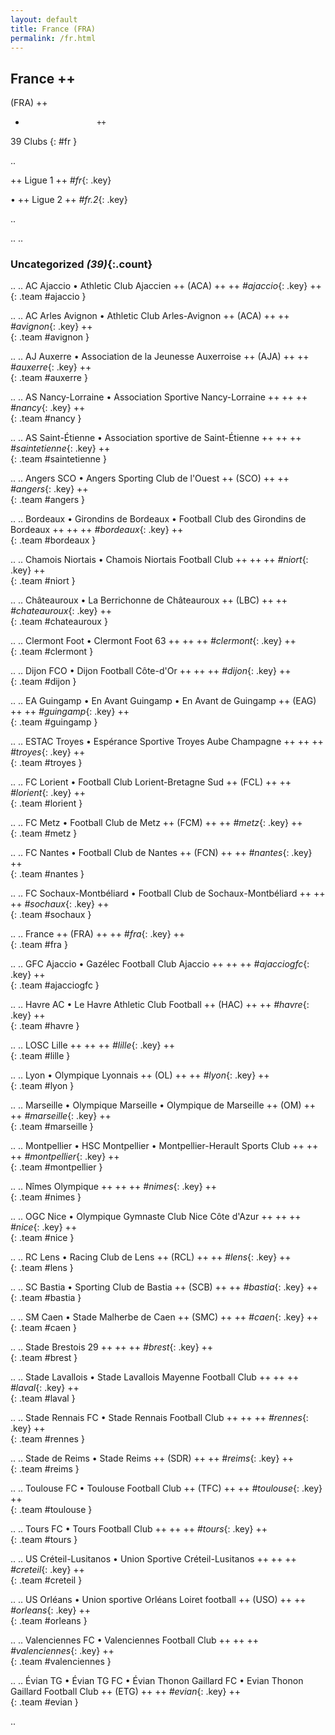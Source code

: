 ```yaml
---
layout: default
title: France (FRA)
permalink: /fr.html
---
```



## France   ++
(FRA)  ++
-                     ++
39 Clubs
{: #fr }


.. 


  ++
Ligue 1  ++
_#fr_{: .key}

 •   ++
Ligue 2  ++
_#fr.2_{: .key}



.. 




.. 
.. 


### Uncategorized _(39)_{:.count}


..
..
AC Ajaccio • Athletic Club Ajaccien  ++
 (ACA) ++
 ++
_#ajaccio_{: .key} ++
<br>
{: .team #ajaccio }

..
..
AC Arles Avignon • Athletic Club Arles-Avignon  ++
 (ACA) ++
 ++
_#avignon_{: .key} ++
<br>
{: .team #avignon }

..
..
AJ Auxerre • Association de la Jeunesse Auxerroise  ++
 (AJA) ++
 ++
_#auxerre_{: .key} ++
<br>
{: .team #auxerre }

..
..
AS Nancy-Lorraine • Association Sportive Nancy-Lorraine  ++
 ++
 ++
_#nancy_{: .key} ++
<br>
{: .team #nancy }

..
..
AS Saint-Étienne • Association sportive de Saint-Étienne  ++
 ++
 ++
_#saintetienne_{: .key} ++
<br>
{: .team #saintetienne }

..
..
Angers SCO • Angers Sporting Club de l'Ouest  ++
 (SCO) ++
 ++
_#angers_{: .key} ++
<br>
{: .team #angers }

..
..
Bordeaux • Girondins de Bordeaux • Football Club des Girondins de Bordeaux  ++
 ++
 ++
_#bordeaux_{: .key} ++
<br>
{: .team #bordeaux }

..
..
Chamois Niortais • Chamois Niortais Football Club  ++
 ++
 ++
_#niort_{: .key} ++
<br>
{: .team #niort }

..
..
Châteauroux • La Berrichonne de Châteauroux  ++
 (LBC) ++
 ++
_#chateauroux_{: .key} ++
<br>
{: .team #chateauroux }

..
..
Clermont Foot • Clermont Foot 63  ++
 ++
 ++
_#clermont_{: .key} ++
<br>
{: .team #clermont }

..
..
Dijon FCO • Dijon Football Côte-d'Or  ++
 ++
 ++
_#dijon_{: .key} ++
<br>
{: .team #dijon }

..
..
EA Guingamp • En Avant Guingamp • En Avant de Guingamp  ++
 (EAG) ++
 ++
_#guingamp_{: .key} ++
<br>
{: .team #guingamp }

..
..
ESTAC Troyes • Espérance Sportive Troyes Aube Champagne  ++
 ++
 ++
_#troyes_{: .key} ++
<br>
{: .team #troyes }

..
..
FC Lorient • Football Club Lorient-Bretagne Sud  ++
 (FCL) ++
 ++
_#lorient_{: .key} ++
<br>
{: .team #lorient }

..
..
FC Metz • Football Club de Metz  ++
 (FCM) ++
 ++
_#metz_{: .key} ++
<br>
{: .team #metz }

..
..
FC Nantes • Football Club de Nantes  ++
 (FCN) ++
 ++
_#nantes_{: .key} ++
<br>
{: .team #nantes }

..
..
FC Sochaux-Montbéliard • Football Club de Sochaux-Montbéliard  ++
 ++
 ++
_#sochaux_{: .key} ++
<br>
{: .team #sochaux }

..
..
France  ++
 (FRA) ++
 ++
_#fra_{: .key} ++
<br>
{: .team #fra }

..
..
GFC Ajaccio • Gazélec Football Club Ajaccio  ++
 ++
 ++
_#ajacciogfc_{: .key} ++
<br>
{: .team #ajacciogfc }

..
..
Havre AC • Le Havre Athletic Club Football  ++
 (HAC) ++
 ++
_#havre_{: .key} ++
<br>
{: .team #havre }

..
..
LOSC Lille  ++
 ++
 ++
_#lille_{: .key} ++
<br>
{: .team #lille }

..
..
Lyon • Olympique Lyonnais  ++
 (OL) ++
 ++
_#lyon_{: .key} ++
<br>
{: .team #lyon }

..
..
Marseille • Olympique Marseille • Olympique de Marseille  ++
 (OM) ++
 ++
_#marseille_{: .key} ++
<br>
{: .team #marseille }

..
..
Montpellier • HSC Montpellier • Montpellier-Herault Sports Club  ++
 ++
 ++
_#montpellier_{: .key} ++
<br>
{: .team #montpellier }

..
..
Nîmes Olympique  ++
 ++
 ++
_#nimes_{: .key} ++
<br>
{: .team #nimes }

..
..
OGC Nice • Olympique Gymnaste Club Nice Côte d'Azur  ++
 ++
 ++
_#nice_{: .key} ++
<br>
{: .team #nice }

..
..
RC Lens • Racing Club de Lens  ++
 (RCL) ++
 ++
_#lens_{: .key} ++
<br>
{: .team #lens }

..
..
SC Bastia • Sporting Club de Bastia  ++
 (SCB) ++
 ++
_#bastia_{: .key} ++
<br>
{: .team #bastia }

..
..
SM Caen • Stade Malherbe de Caen  ++
 (SMC) ++
 ++
_#caen_{: .key} ++
<br>
{: .team #caen }

..
..
Stade Brestois 29  ++
 ++
 ++
_#brest_{: .key} ++
<br>
{: .team #brest }

..
..
Stade Lavallois • Stade Lavallois Mayenne Football Club  ++
 ++
 ++
_#laval_{: .key} ++
<br>
{: .team #laval }

..
..
Stade Rennais FC • Stade Rennais Football Club  ++
 ++
 ++
_#rennes_{: .key} ++
<br>
{: .team #rennes }

..
..
Stade de Reims • Stade Reims  ++
 (SDR) ++
 ++
_#reims_{: .key} ++
<br>
{: .team #reims }

..
..
Toulouse FC •  Toulouse Football Club  ++
 (TFC) ++
 ++
_#toulouse_{: .key} ++
<br>
{: .team #toulouse }

..
..
Tours FC • Tours Football Club  ++
 ++
 ++
_#tours_{: .key} ++
<br>
{: .team #tours }

..
..
US Créteil-Lusitanos • Union Sportive Créteil-Lusitanos  ++
 ++
 ++
_#creteil_{: .key} ++
<br>
{: .team #creteil }

..
..
US Orléans • Union sportive Orléans Loiret football  ++
 (USO) ++
 ++
_#orleans_{: .key} ++
<br>
{: .team #orleans }

..
..
Valenciennes FC • Valenciennes Football Club  ++
 ++
 ++
_#valenciennes_{: .key} ++
<br>
{: .team #valenciennes }

..
..
Évian TG • Évian TG FC • Évian Thonon Gaillard FC • Evian Thonon Gaillard Football Club  ++
 (ETG) ++
 ++
_#evian_{: .key} ++
<br>
{: .team #evian }




.. 
 
